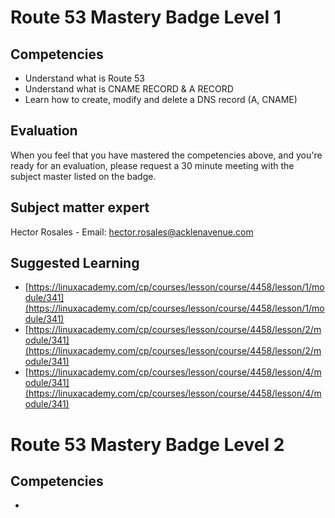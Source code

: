 # Route 53 Mastery Badge Level 1

## Competencies

 - Understand what is Route 53
 - Understand what is CNAME RECORD & A RECORD
 - Learn how to create, modify and delete a DNS record (A, CNAME)


## Evaluation

 When you feel that you have mastered the competencies above, and you're ready for an evaluation, please request a 30 minute meeting with the subject master listed on the badge.

## Subject matter expert
Hector Rosales - Email: hector.rosales@acklenavenue.com

## Suggested Learning

 - [https://linuxacademy.com/cp/courses/lesson/course/4458/lesson/1/module/341](https://linuxacademy.com/cp/courses/lesson/course/4458/lesson/1/module/341)
- [https://linuxacademy.com/cp/courses/lesson/course/4458/lesson/2/module/341](https://linuxacademy.com/cp/courses/lesson/course/4458/lesson/2/module/341)
- [https://linuxacademy.com/cp/courses/lesson/course/4458/lesson/4/module/341](https://linuxacademy.com/cp/courses/lesson/course/4458/lesson/4/module/341)

# Route 53 Mastery Badge Level 2

## Competencies

 -
